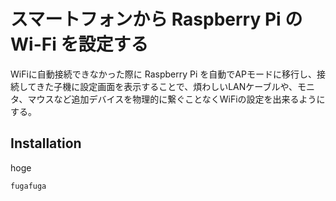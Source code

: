 # スマートフォンから Raspberry Pi の Wi-Fi を設定する

WiFiに自動接続できなかった際に Raspberry Pi を自動でAPモードに移行し、接続してきた子機に設定画面を表示することで、煩わしいLANケーブルや、モニタ、マウスなど追加デバイスを物理的に繋ぐことなくWiFiの設定を出来るようにする。

## Installation

hoge

```bash
fugafuga
```

